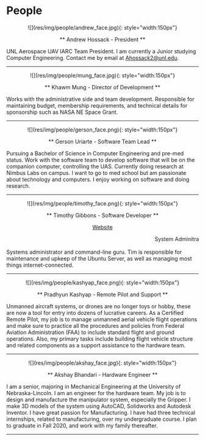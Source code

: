 # People

<center>
![](res/img/people/andrew_face.jpg){: style="width:150px"}

** Andrew Hossack - President **

</center>

UNL Aerospace UAV IARC Team President. I am currently a Junior studying Computer Engineering. Contact me by email at [Ahossack2@unl.edu](mailto:ahossack2@unl.edu).

---

<center>
![](res/img/people/mung_face.jpg){: style="width:150px"}

** Khawm Mung - Director of Development **
</center>

Works with the administrative side and team development. Responsible for maintaining budget, membership requirements, and technical details for sponsorship such as NASA NE Space Grant.

---

<center>
![](res/img/people/gerson_face.png){: style="width:150px"}

** Gerson Uriarte - Software Team Lead **
</center>

Pursuing a Bachelor of Science in Computer Engineering and pre-med status. Work with the software team to develop software that will be on the companion computer, controlling the UAS. Currently doing research at Nimbus Labs on campus. I want to go to med school but am passionate about technology and computers. I enjoy working on software and doing research.

---

<center>
![](res/img/people/timothy_face.png){: style="width:150px"}

** Timothy Gibbons - Software Developer **

[Website](https://root3287.site)

<marquee>System Adminitration Wizard and Website Maintainer</marquee>
</center>

Systems administrator and command-line guru. Tim is responsible for maintenance and upkeep of the Ubuntu Server, as well as managing most things internet-connected.

---

<center>
![](res/img/people/kashyap_face.png){: style="width:150px"}

** Pradhyun Kashyap - Remote Pilot and Support **
</center>

Unmanned aircraft systems, or drones are no longer toys or hobby, these are now a tool for entry into dozens of lucrative careers. As a Certified Remote Pilot, my job is to manage unmanned aerial vehicle flight operations and make sure to practice all the procedures and policies from Federal Aviation Administration (FAA) to include standard flight and ground operations. Also, my primary tasks include building flight vehicle structure and related components as a support assistance to the hardware team.

---

<center>
![](res/img/people/akshay_face.jpg){: style="width:150px"}

** Akshay Bhandari - Hardware Engineer **
</center>

I am a senior, majoring in Mechanical Engineering at the University of Nebraska-Lincoln. I am an engineer for the hardware team. My job is to design and manufacture the manipulator system, especially the Gripper. I make 3D models of the system using AutoCAD, Solidworks and Autodesk Inventor. I have great passion for Manufacturing. I have had three technical internships, related to manufacturing, over my undergraduate course. I plan to graduate in Fall 2020, and work with my family thereafter.

---